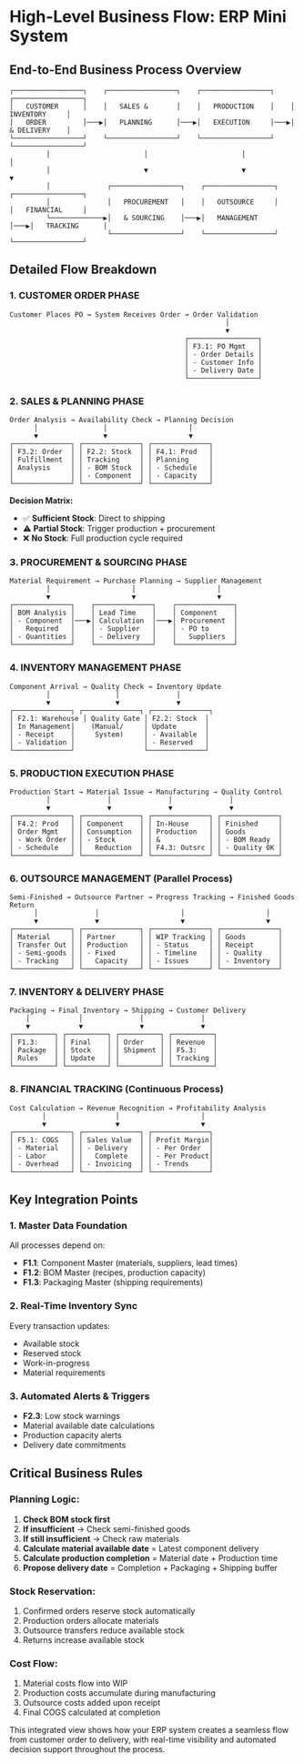 # High-Level Business Flow: ERP Mini System

## End-to-End Business Process Overview

```
┌─────────────────┐    ┌─────────────────┐    ┌─────────────────┐    ┌─────────────────┐
│   CUSTOMER      │    │   SALES &       │    │   PRODUCTION    │    │   INVENTORY     │
│   ORDER         │───▶│   PLANNING      │───▶│   EXECUTION     │───▶│   & DELIVERY    │
└─────────────────┘    └─────────────────┘    └─────────────────┘    └─────────────────┘
         │                       │                       │                       │
         │                       ▼                       ▼                       ▼
         │              ┌─────────────────┐    ┌─────────────────┐    ┌─────────────────┐
         │              │   PROCUREMENT   │    │   OUTSOURCE     │    │   FINANCIAL     │
         └─────────────▶│   & SOURCING    │───▶│   MANAGEMENT    │───▶│   TRACKING      │
                        └─────────────────┘    └─────────────────┘    └─────────────────┘
```

## Detailed Flow Breakdown

### 1. CUSTOMER ORDER PHASE
```
Customer Places PO → System Receives Order → Order Validation
                                                     │
                                                     ▼
                                           ┌─────────────────┐
                                           │ F3.1: PO Mgmt   │
                                           │ - Order Details │
                                           │ - Customer Info │
                                           │ - Delivery Date │
                                           └─────────────────┘
```

### 2. SALES & PLANNING PHASE
```
Order Analysis → Availability Check → Planning Decision
      │                │                    │
      ▼                ▼                    ▼
┌──────────────┐ ┌──────────────┐ ┌──────────────┐
│ F3.2: Order  │ │ F2.2: Stock  │ │ F4.1: Prod   │
│ Fulfillment  │ │ Tracking     │ │ Planning     │
│ Analysis     │ │ - BOM Stock  │ │ - Schedule   │
│              │ │ - Component  │ │ - Capacity   │
└──────────────┘ └──────────────┘ └──────────────┘
```

**Decision Matrix:**
- ✅ **Sufficient Stock**: Direct to shipping
- ⚠️ **Partial Stock**: Trigger production + procurement
- ❌ **No Stock**: Full production cycle required

### 3. PROCUREMENT & SOURCING PHASE
```
Material Requirement → Purchase Planning → Supplier Management
         │                    │                    │
         ▼                    ▼                    ▼
┌──────────────┐    ┌──────────────┐    ┌──────────────┐
│ BOM Analysis │    │ Lead Time    │    │ Component    │
│ - Component  │───▶│ Calculation  │───▶│ Procurement  │
│   Required   │    │ - Supplier   │    │ - PO to      │
│ - Quantities │    │ - Delivery   │    │   Suppliers  │
└──────────────┘    └──────────────┘    └──────────────┘
```

### 4. INVENTORY MANAGEMENT PHASE
```
Component Arrival → Quality Check → Inventory Update
         │                │              │
         ▼                ▼              ▼
┌──────────────┐ ┌──────────────┐ ┌──────────────┐
│ F2.1: Warehouse │ Quality Gate │ F2.2: Stock  │
│ In Management│    (Manual/     │ Update       │
│ - Receipt    │     System)     │ - Available  │
│ - Validation │                 │ - Reserved   │
└──────────────┘                 └──────────────┘
```

### 5. PRODUCTION EXECUTION PHASE
```
Production Start → Material Issue → Manufacturing → Quality Control
         │              │              │              │
         ▼              ▼              ▼              ▼
┌──────────────┐ ┌──────────────┐ ┌──────────────┐ ┌──────────────┐
│ F4.2: Prod   │ │ Component    │ │ In-House     │ │ Finished     │
│ Order Mgmt   │ │ Consumption  │ │ Production   │ │ Goods        │
│ - Work Order │ │ - Stock      │ │ &            │ │ - BOM Ready  │
│ - Schedule   │ │   Reduction  │ │ F4.3: Outsrc │ │ - Quality OK │
└──────────────┘ └──────────────┘ └──────────────┘ └──────────────┘
```

### 6. OUTSOURCE MANAGEMENT (Parallel Process)
```
Semi-Finished → Outsource Partner → Progress Tracking → Finished Goods Return
      │              │                    │                    │
      ▼              ▼                    ▼                    ▼
┌──────────────┐ ┌──────────────┐ ┌──────────────┐ ┌──────────────┐
│ Material     │ │ Partner      │ │ WIP Tracking │ │ Goods        │
│ Transfer Out │ │ Production   │ │ - Status     │ │ Receipt      │
│ - Semi-goods │ │ - Fixed      │ │ - Timeline   │ │ - Quality    │
│ - Tracking   │ │   Capacity   │ │ - Issues     │ │ - Inventory  │
└──────────────┘ └──────────────┘ └──────────────┘ └──────────────┘
```

### 7. INVENTORY & DELIVERY PHASE
```
Packaging → Final Inventory → Shipping → Customer Delivery
    │            │              │              │
    ▼            ▼              ▼              ▼
┌──────────┐ ┌──────────┐ ┌──────────┐ ┌──────────┐
│ F1.3:    │ │ Final    │ │ Order    │ │ Revenue  │
│ Package  │ │ Stock    │ │ Shipment │ │ F5.3:    │
│ Rules    │ │ Update   │ │          │ │ Tracking │
└──────────┘ └──────────┘ └──────────┘ └──────────┘
```

### 8. FINANCIAL TRACKING (Continuous Process)
```
Cost Calculation → Revenue Recognition → Profitability Analysis
        │                 │                    │
        ▼                 ▼                    ▼
┌──────────────┐ ┌──────────────┐ ┌──────────────┐
│ F5.1: COGS   │ │ Sales Value  │ │ Profit Margin│
│ - Material   │ │ - Delivery   │ │ - Per Order  │
│ - Labor      │ │   Complete   │ │ - Per Product│
│ - Overhead   │ │ - Invoicing  │ │ - Trends     │
└──────────────┘ └──────────────┘ └──────────────┘
```

## Key Integration Points

### 1. **Master Data Foundation**
All processes depend on:
- **F1.1**: Component Master (materials, suppliers, lead times)
- **F1.2**: BOM Master (recipes, production capacity)
- **F1.3**: Packaging Master (shipping requirements)

### 2. **Real-Time Inventory Sync**
Every transaction updates:
- Available stock
- Reserved stock
- Work-in-progress
- Material requirements

### 3. **Automated Alerts & Triggers**
- **F2.3**: Low stock warnings
- Material available date calculations
- Production capacity alerts
- Delivery date commitments

## Critical Business Rules

### Planning Logic:
1. **Check BOM stock first**
2. **If insufficient** → Check semi-finished goods
3. **If still insufficient** → Check raw materials
4. **Calculate material available date** = Latest component delivery
5. **Calculate production completion** = Material date + Production time
6. **Propose delivery date** = Completion + Packaging + Shipping buffer

### Stock Reservation:
1. Confirmed orders reserve stock automatically
2. Production orders allocate materials
3. Outsource transfers reduce available stock
4. Returns increase available stock

### Cost Flow:
1. Material costs flow into WIP
2. Production costs accumulate during manufacturing
3. Outsource costs added upon receipt
4. Final COGS calculated at completion

This integrated view shows how your ERP system creates a seamless flow from customer order to delivery, with real-time visibility and automated decision support throughout the process.